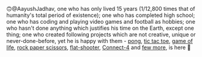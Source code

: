 🙃@AayushJadhav, one who has only lived 15 years (1/12,800 times that of humanity's total period of existence); one who has completed high school; one who has coding and playing video games and football as hobbies; one who hasn't done anything which justifies his time on the Earth, except one thing; one who created following projects which are not creative, unique or never-done-before, yet he is happy with them - [pong](https://github.com/AayushJadhav/Pong), [tic tac toe](https://github.com/AayushJadhav/tic-tac-toe), [game of life](https://github.com/AayushJadhav/game-of-life), [rock paper scissors](https://github.com/AayushJadhav/rock-paper-scissors), [flat-shooter](https://github.com/AayushJadhav/flat-shooter), [Connect-4](https://github.com/AayushJadhav/connect-4) and [few more](https://github.com/AayushJadhav?tab=repositories), is here 👋
<!---
AayushJadhav/AayushJadhav is a ✨ special ✨ repository because its `README.md` (this file) appears on your GitHub profile.
You can click the Preview link to take a look at your changes.
--->
